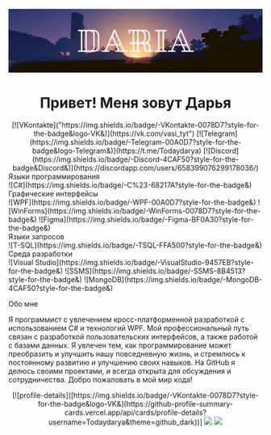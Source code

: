 ![Header](https://github.com/Todaydarya/Todaydarya/blob/main/image/Todaydarya.png)

<h1 align="center">Привет! Меня зовут Дарья</h1>
<div align="center">
	[![VKontakte]("https://img.shields.io/badge/-VKontakte-0078D7?style-for-the-badge&logo-VK&)](https://vk.com/vasi_tyt")
	[![Telegram](https://img.shields.io/badge/-Telegram-00A0D7?style-for-the-badge&logo-Telegram&)](https://t.me/Todaydarya)
	[![Discord](https://img.shields.io/badge/-Discord-4CAF50?style-for-the-badge&Discord&)](https://discordapp.com/users/658399076299178036/)
</div>
<div>
	Языки программирования</div>
	![C#](https://img.shields.io/badge/-C%23-68217A?style-for-the-badge&)

<div>
	Графические интерфейсы</div>
	![WPF](https://img.shields.io/badge/-WPF-00A0D7?style-for-the-badge&)
	![WinForms](https://img.shields.io/badge/-WinForms-0078D7?style-for-the-badge&)
	![Figma](https://img.shields.io/badge/-Figma-BF0A30?style-for-the-badge&)


<div>
	Языки запросов</div>
	![T-SQL](https://img.shields.io/badge/-TSQL-FFA500?style-for-the-badge&)


<div>
	Среда разработки</div>
	![Visual Studio](https://img.shields.io/badge/-VisualStudio-9457EB?style-for-the-badge&)
	![SSMS](https://img.shields.io/badge/-SSMS-8B4513?style-for-the-badge&)
	![MongoDB](https://img.shields.io/badge/-MongoDB-4CAF50?style-for-the-badge&)




<p>Обо мне</p>
Я программист с увлечением кросс-платформенной разработкой с использованием C# и технологий WPF. Мой профессиональный путь связан с разработкой пользовательских интерфейсов, а также работой с базами данных. Я увлечен тем, как программирование может преобразить и улучшить нашу повседневную жизнь, и стремлюсь к постоянному развитию и улучшению своих навыков. На GitHub я делюсь своими проектами, и всегда открыта для обсуждения и сотрудничества. Добро пожаловать в мой мир кода! 

<p align="center">
	[![profile-details]([https://img.shields.io/badge/-VKontakte-0078D7?style-for-the-badge&logo-VK&](https://github-profile-summary-cards.vercel.app/api/cards/profile-details?username=Todaydarya&theme=github_dark))]
	<img src="https://github-profile-summary-cards.vercel.app/api/cards/profile-details?username=Todaydarya&theme=github_dark">
	<img src="https://github-profile-summary-cards.vercel.app/api/cards/most-commit-language?username=Todaydarya&theme=github_dark">
</p>
